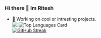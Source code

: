 ### Hi there 👋 Im Ritesh

- 🔭 Working on cool or intresting projects.  
![](https://github.com/RiteshK555/github-stats/blob/master/generated/overview.svg)
![Top Languages Card](https://github-readme-stats.vercel.app/api/top-langs/?username=RiteshK555)  
[![GitHub Streak](https://github-readme-streak-stats.herokuapp.com/?user=RiteshK555)](https://git.io/streak-stats)  
